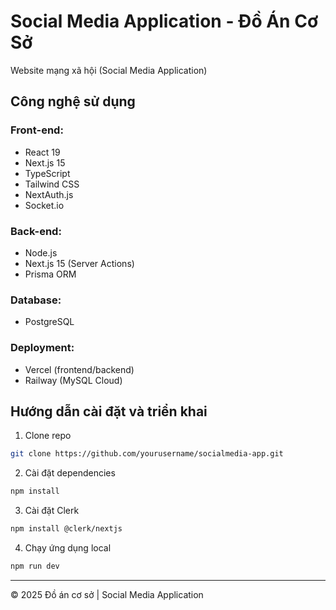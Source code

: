 # Social Media Application - Đồ Án Cơ Sở

Website mạng xã hội (Social Media Application)

## Công nghệ sử dụng

### Front-end:

- React 19
- Next.js 15
- TypeScript
- Tailwind CSS
- NextAuth.js
- Socket.io

### Back-end:

- Node.js
- Next.js 15 (Server Actions)
- Prisma ORM

### Database:

- PostgreSQL

### Deployment:

- Vercel (frontend/backend)
- Railway (MySQL Cloud)

## Hướng dẫn cài đặt và triển khai

1. Clone repo
```bash
git clone https://github.com/yourusername/socialmedia-app.git
```

2. Cài đặt dependencies
```bash
npm install
```

3. Cài đặt Clerk
```bash
npm install @clerk/nextjs
```

4. Chạy ứng dụng local
```bash
npm run dev
```

---

© 2025 Đồ án cơ sở | Social Media Application

